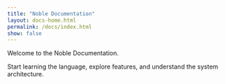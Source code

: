 ```yaml
---
title: "Noble Documentation"
layout: docs-home.html
permalink: /docs/index.html
show: false
---
```


Welcome to the Noble Documentation.

Start learning the language, explore features, and understand the system architecture.
